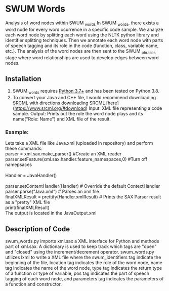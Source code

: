 # SWUM Words
Analysis of word nodes within SWUM <sub>words</sub>
In SWUM <sub>words</sub>, there exists a word node for every word ocurrence in a specific code sample. We analyze each word node by splitting each word using the NLTK python library and identifier splitting techniques. Then we annotate each word node with parts of speech tagging and its role in the code (function, class, variable name, etc.). The analysis of the word nodes are then sent to the SWUM <sub>phrases</sub> stage where word relationships are used to develop edges between word nodes.
## Installation
1. SWUM <sub>words</sub> requires [Python 3.7+](https://www.python.org) and has been tested on Python 3.8.
2. To convert your Java and C++ file, I would recommend downloading [SRCML](https://www.srcml.org) with directions downloading SRCML [here] (https://www.srcml.org/#download)
Input: XML file representing a code sample. 
Output: Prints out the role the word node plays and its name("Role: Name") and XML file of the result.
### Example: 
Lets take a XML file like Java.xml (uploaded in repository) and perform these commands:
    </br> parser = xml.sax.make_parser() #Create an XML reader
    </br> parser.setFeature(xml.sax.handler.feature_namespaces,0) #Turn off namepsaces  
    </br> Handler = JavaHandler()   
    </br> parser.setContentHandler(Handler) # Override the default ContextHandler
    </br> parser.parse("Java.xml")  # Parses an xml file
    </br> finalXMLResult = prettify(Handler.xmlResult) # Prints the SAX Parser result as a "pretty" XML file
    </br> print(finalXMLResult)
    </br> The output is located in the JavaOutput.xml
## Description of Code
swum_words.py imports xml.sax a XML interface for Python and methods part of xml.sax. A dictionary is used to keep track which tags are "open" and "closed" using the increment/decrement operator. swum_words.py utilizes lxml to write a XML file where the swum_identifiers tag indicate the beginning of the file, location tag indicates the role of the word node, name tag indicates the name of the word node, type tag indicates the return type of a function or type of variable, pos tag indicates the part of speech tagging of each word node, and parameters tag indicates the parameters of a function and constructor.
